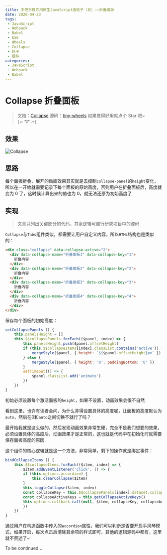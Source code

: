```yaml
---
title: 手把手教你用原生JavaScript造轮子（五）——折叠面板
date: 2020-04-23
tags:
 - JavaScript
 - Webpack
 - Babel
 - ES6
 - Wheels
 - Collapse
 - 轮子
 - 组件
categories:
 - JavaScript
 - Webpack
 - Babel
---
```


# Collapse 折叠面板

> 文档：[Collapse](https://csdoker.github.io/tiny-wheels/components/collapse.html#%E5%9F%BA%E7%A1%80%E7%94%A8%E6%B3%95)
> 源码：[tiny-wheels](https://github.com/csdoker/tiny-wheels)
> 如果觉得好用就点个 Star 吧~(〃'▽'〃)

<!-- more -->

## 效果

![Collapse](https://i.loli.net/2020/04/23/N5hLwDK3q1dMiyC.gif)

## 思路

每个面板折叠、展开的动画效果其实就是去控制`collapse-panel`的`height`变化，所以在一开始就需要记录下每个面板的原始高度，否则用户在折叠面板后，高度就变为 0 了，这时候计算出来的值也为 0，就无法还原为初始高度了

## 实现

> 文章只列出关键部分的代码，其余逻辑可自行研究项目中的源码

`Collapse`与`Tabs`组件类似，都需要让用户自定义内容，所以`HTML`结构也是类似的：

```html
<div class="collapse" data-collapse-active="2">
  <div data-collapse-name="折叠面板1" data-collapse-key="1">
    折叠内容
  </div>
  <div data-collapse-name="折叠面板2" data-collapse-key="2">
    折叠内容
  </div>
  <div data-collapse-name="折叠面板3" data-collapse-key="3">
    折叠内容
  </div>
  <div data-collapse-name="折叠面板4" data-collapse-key="4">
    折叠内容
  </div>
</div>
```

保存每个面板的初始高度：

```javascript
setCollapsePanels () {
    this.panelsHeight = []
    this.$$collapsePanels.forEach(($panel, index) => {
        this.panelsHeight.push($panel.offsetHeight)
        if (this.$$collapseItems[index].classList.contains('active')) {
            mergeStyle($panel, { height: `${$panel.offsetHeight}px` })
        } else {
            mergeStyle($panel, { height: '0', paddingBottom: '0' })
        }
        setTimeout(() => {
            $panel.classList.add('animate')
        })
    })
}
```

初始必须设置每个激活面板的`height`，如果不设置，动画效果会很不自然

看到这里，也许有读者会问，为什么非得设置具体的高度呢，让面板的高度默认为`auto`，然后在0和`auto`之间切换不就行了吗？

最开始我就是这么做的，然后发现动画效果非常生硬，完全不是我们想要的效果，必须设置具体的高度后，动画效果才是正常的，这也就是代码中在初始化时就需要保存面板高度的原因

这个组件的核心逻辑就是这一个方法，非常简单，剩下的操作就是绑定事件：

```javascript
bindCollapseItems () {
    this.$$collapseItems.forEach(($item, index) => {
        $item.addEventListener('click', () => {
        if (this.options.accordion) {
            this.clearCollapse($item)
        }
        this.toggleCollapse($item, index)
        const collapseKey = this.$$collapsePanels[index].dataset.collapseKey
        const collapseActiveKeys = this.getCollapseActiveKeys()
        this.options.callback.call(null, $item, collapseKey, collapseActiveKeys)
        })
    })
}
```

通过用户在构造函数中传入的`accordion`属性，我们可以判断是否要开启手风琴模式，如果开启，每次点击后清除其余项的样式即可，其他的逻辑源码中都有，这里就不赘述了~

To be continued...
